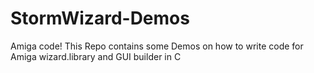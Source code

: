 # StormWizard-Demos
Amiga code! This Repo contains some Demos on how to write code for Amiga wizard.library and GUI builder in C
